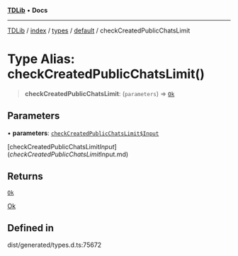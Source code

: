 [**TDLib**](../../../../../../README.md) • **Docs**

***

[TDLib](../../../../../../modules.md) / [index](../../../../../README.md) / [types](../../../README.md) / [default](../README.md) / checkCreatedPublicChatsLimit

# Type Alias: checkCreatedPublicChatsLimit()

> **checkCreatedPublicChatsLimit**: (`parameters`) => [`Ok`](Ok.md)

## Parameters

• **parameters**: [`checkCreatedPublicChatsLimit$Input`](checkCreatedPublicChatsLimit$Input.md)

[checkCreatedPublicChatsLimit$Input](checkCreatedPublicChatsLimit$Input.md)

## Returns

[`Ok`](Ok.md)

[Ok](Ok.md)

## Defined in

dist/generated/types.d.ts:75672
